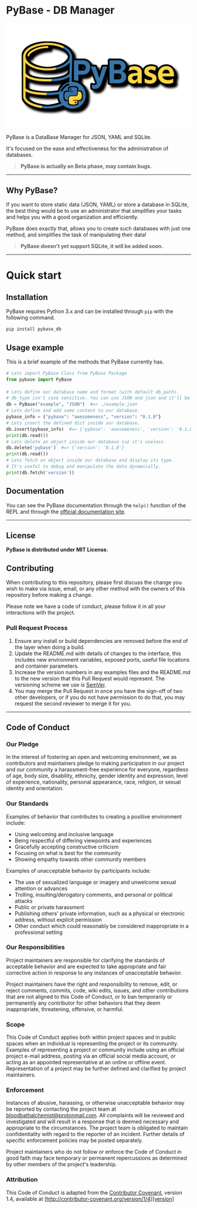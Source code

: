 # PyBase - DB Manager
![PyBase Logo](./res/pybase-logo.png)

PyBase is a DataBase Manager for JSON, YAML and SQLite.

It's focused on the ease and effectiveness for the administration of databases.

> **PyBase is actually on Beta phase, may contain bugs.**

------

## Why PyBase?
If you want to store static data (JSON, YAML) or store a database in SQLite,
the best thing would be to use an administrator that simplifies your tasks and
helps you with a good organization and efficiently.

PyBase does exactly that, allows you to create such databases with
just one method, and simplifies the task of manipulating their data!

> **PyBase doesn't yet support SQLite, it will be added soon.**

------

# Quick start
## Installation
PyBase requires Python 3.x and can be installed through `pip` with the following command.
```sh
pip install pybase_db
```

## Usage example
This is a brief example of the methods that PyBase currently has.
```py
# Lets import PyBase Class from PyBase Package
from pybase import PyBase

# Lets define our database name and format (with default db_path).
# db_type isn't case sensitive. You can use JSON and json and it'll be valid.
db = PyBase("example", "JSON")  #=> ./example.json
# Lets define and add some content to our database.
pybase_info = {"pybase": "awesomeness", "version": "0.1.0"}
# Lets insert the defined dict inside our database.
db.insert(pybase_info)  #=> {'pybase': 'awesomeness', 'version': '0.1.0'}
print(db.read())
# Lets delete an object inside our database cuz it's useless.
db.delete('pybase')  #=> {'version': '0.1.0'}
print(db.read())
# Lets fetch an object inside our database and display its type.
# It's useful to debug and manipulate the data dynamically.
print(db.fetch('version'))
```

## Documentation
You can see the PyBase documentation through the `help()` function of the REPL
and through the [official documentation site](https://ntbbloodbath.github.io/PyBase).

------

## License
**PyBase is distributed under MIT License.**

## Contributing

When contributing to this repository, please first discuss the change you wish to make via issue,
email, or any other method with the owners of this repository before making a change. 

Please note we have a code of conduct, please follow it in all your interactions with the project.

### Pull Request Process

1. Ensure any install or build dependencies are removed before the end of the layer when doing a 
   build.
2. Update the README.md with details of changes to the interface, this includes new environment 
   variables, exposed ports, useful file locations and container parameters.
3. Increase the version numbers in any examples files and the README.md to the new version that this
   Pull Request would represent. The versioning scheme we use is [SemVer](http://semver.org/).
4. You may merge the Pull Request in once you have the sign-off of two other developers, or if you 
   do not have permission to do that, you may request the second reviewer to merge it for you.

------

## Code of Conduct

### Our Pledge

In the interest of fostering an open and welcoming environment, we as
contributors and maintainers pledge to making participation in our project and
our community a harassment-free experience for everyone, regardless of age, body
size, disability, ethnicity, gender identity and expression, level of experience,
nationality, personal appearance, race, religion, or sexual identity and
orientation.

### Our Standards

Examples of behavior that contributes to creating a positive environment
include:

* Using welcoming and inclusive language
* Being respectful of differing viewpoints and experiences
* Gracefully accepting constructive criticism
* Focusing on what is best for the community
* Showing empathy towards other community members

Examples of unacceptable behavior by participants include:

* The use of sexualized language or imagery and unwelcome sexual attention or
advances
* Trolling, insulting/derogatory comments, and personal or political attacks
* Public or private harassment
* Publishing others' private information, such as a physical or electronic
  address, without explicit permission
* Other conduct which could reasonably be considered inappropriate in a
  professional setting

### Our Responsibilities

Project maintainers are responsible for clarifying the standards of acceptable
behavior and are expected to take appropriate and fair corrective action in
response to any instances of unacceptable behavior.

Project maintainers have the right and responsibility to remove, edit, or
reject comments, commits, code, wiki edits, issues, and other contributions
that are not aligned to this Code of Conduct, or to ban temporarily or
permanently any contributor for other behaviors that they deem inappropriate,
threatening, offensive, or harmful.

### Scope

This Code of Conduct applies both within project spaces and in public spaces
when an individual is representing the project or its community. Examples of
representing a project or community include using an official project e-mail
address, posting via an official social media account, or acting as an appointed
representative at an online or offline event. Representation of a project may be
further defined and clarified by project maintainers.

### Enforcement

Instances of abusive, harassing, or otherwise unacceptable behavior may be
reported by contacting the project team at bloodbathalchemist@protonmail.com. All
complaints will be reviewed and investigated and will result in a response that
is deemed necessary and appropriate to the circumstances. The project team is
obligated to maintain confidentiality with regard to the reporter of an incident.
Further details of specific enforcement policies may be posted separately.

Project maintainers who do not follow or enforce the Code of Conduct in good
faith may face temporary or permanent repercussions as determined by other
members of the project's leadership.

### Attribution

This Code of Conduct is adapted from the [Contributor Covenant][homepage], version 1.4,
available at [http://contributor-covenant.org/version/1/4][version]

[homepage]: http://contributor-covenant.org
[version]: http://contributor-covenant.org/version/1/4/
